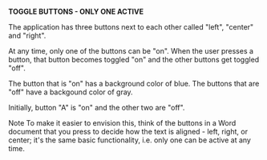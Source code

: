 **TOGGLE BUTTONS - ONLY ONE ACTIVE**

The application has three buttons next to each other called "left", "center" and "right".

At any time, only one of the buttons can be "on". When the user presses a button, that button becomes toggled "on" and the other buttons get toggled "off".

The button that is "on" has a background color of blue. The buttons that are "off" have a backgound color of gray.

Initially, button "A" is "on" and the other two are "off".

Note
To make it easier to envision this, think of the buttons in a Word document that you press to decide how the text is aligned - left, right, or center; it's the same basic functionality, i.e. only one can be active at any time.
